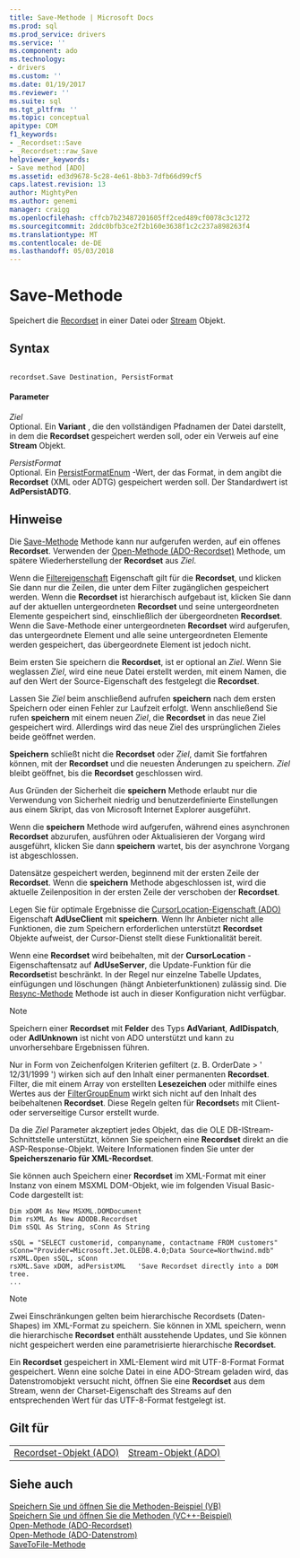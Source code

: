```yaml
---
title: Save-Methode | Microsoft Docs
ms.prod: sql
ms.prod_service: drivers
ms.service: ''
ms.component: ado
ms.technology:
- drivers
ms.custom: ''
ms.date: 01/19/2017
ms.reviewer: ''
ms.suite: sql
ms.tgt_pltfrm: ''
ms.topic: conceptual
apitype: COM
f1_keywords:
- _Recordset::Save
- _Recordset::raw_Save
helpviewer_keywords:
- Save method [ADO]
ms.assetid: ed3d9678-5c28-4e61-8bb3-7dfb66d99cf5
caps.latest.revision: 13
author: MightyPen
ms.author: genemi
manager: craigg
ms.openlocfilehash: cffcb7b23487201605ff2ced489cf0078c3c1272
ms.sourcegitcommit: 2ddc0bfb3ce2f2b160e3638f1c2c237a898263f4
ms.translationtype: MT
ms.contentlocale: de-DE
ms.lasthandoff: 05/03/2018
---
```

# <a name="save-method"></a>Save-Methode
Speichert die [Recordset](../../../ado/reference/ado-api/recordset-object-ado.md) in einer Datei oder [Stream](../../../ado/reference/ado-api/stream-object-ado.md) Objekt.  
  
## <a name="syntax"></a>Syntax  
  
```  
  
recordset.Save Destination, PersistFormat  
```  
  
#### <a name="parameters"></a>Parameter  
 *Ziel*  
 Optional. Ein **Variant** , die den vollständigen Pfadnamen der Datei darstellt, in dem die **Recordset** gespeichert werden soll, oder ein Verweis auf eine **Stream** Objekt.  
  
 *PersistFormat*  
 Optional. Ein [PersistFormatEnum](../../../ado/reference/ado-api/persistformatenum.md) -Wert, der das Format, in dem angibt die **Recordset** (XML oder ADTG) gespeichert werden soll. Der Standardwert ist **AdPersistADTG**.  
  
## <a name="remarks"></a>Hinweise  
 Die [Save-Methode](../../../ado/reference/ado-api/save-method.md) Methode kann nur aufgerufen werden, auf ein offenes **Recordset**. Verwenden der [Open-Methode (ADO-Recordset)](../../../ado/reference/ado-api/open-method-ado-recordset.md) Methode, um spätere Wiederherstellung der **Recordset** aus *Ziel*.  
  
 Wenn die [Filtereigenschaft](../../../ado/reference/ado-api/filter-property.md) Eigenschaft gilt für die **Recordset**, und klicken Sie dann nur die Zeilen, die unter dem Filter zugänglichen gespeichert werden. Wenn die **Recordset** ist hierarchisch aufgebaut ist, klicken Sie dann auf der aktuellen untergeordneten **Recordset** und seine untergeordneten Elemente gespeichert sind, einschließlich der übergeordneten **Recordset**. Wenn die Save-Methode einer untergeordneten **Recordset** wird aufgerufen, das untergeordnete Element und alle seine untergeordneten Elemente werden gespeichert, das übergeordnete Element ist jedoch nicht.  
  
 Beim ersten Sie speichern die **Recordset**, ist er optional an *Ziel*. Wenn Sie weglassen *Ziel*, wird eine neue Datei erstellt werden, mit einem Namen, die auf den Wert der Source-Eigenschaft des festgelegt die **Recordset**.  
  
 Lassen Sie *Ziel* beim anschließend aufrufen **speichern** nach dem ersten Speichern oder einen Fehler zur Laufzeit erfolgt. Wenn anschließend Sie rufen **speichern** mit einem neuen *Ziel*, die **Recordset** in das neue Ziel gespeichert wird. Allerdings wird das neue Ziel des ursprünglichen Zieles beide geöffnet werden.  
  
 **Speichern** schließt nicht die **Recordset** oder *Ziel*, damit Sie fortfahren können, mit der **Recordset** und die neuesten Änderungen zu speichern. *Ziel* bleibt geöffnet, bis die **Recordset** geschlossen wird.  
  
 Aus Gründen der Sicherheit die **speichern** Methode erlaubt nur die Verwendung von Sicherheit niedrig und benutzerdefinierte Einstellungen aus einem Skript, das von Microsoft Internet Explorer ausgeführt.  
  
 Wenn die **speichern** Methode wird aufgerufen, während eines asynchronen **Recordset** abzurufen, ausführen oder Aktualisieren der Vorgang wird ausgeführt, klicken Sie dann **speichern** wartet, bis der asynchrone Vorgang ist abgeschlossen.  
  
 Datensätze gespeichert werden, beginnend mit der ersten Zeile der **Recordset**. Wenn die **speichern** Methode abgeschlossen ist, wird die aktuelle Zeilenposition in der ersten Zeile der verschoben der **Recordset**.  
  
 Legen Sie für optimale Ergebnisse die [CursorLocation-Eigenschaft (ADO)](../../../ado/reference/ado-api/cursorlocation-property-ado.md) Eigenschaft **AdUseClient** mit **speichern**. Wenn Ihr Anbieter nicht alle Funktionen, die zum Speichern erforderlichen unterstützt **Recordset** Objekte aufweist, der Cursor-Dienst stellt diese Funktionalität bereit.  
  
 Wenn eine **Recordset** wird beibehalten, mit der **CursorLocation** -Eigenschaftensatz auf **AdUseServer**, die Update-Funktion für die **Recordset**ist beschränkt. In der Regel nur einzelne Tabelle Updates, einfügungen und löschungen (hängt Anbieterfunktionen) zulässig sind. Die [Resync-Methode](../../../ado/reference/ado-api/resync-method.md) Methode ist auch in dieser Konfiguration nicht verfügbar.  
  
> [!NOTE]
>  Speichern einer **Recordset** mit **Felder** des Typs **AdVariant**, **AdIDispatch**, oder **AdIUnknown** ist nicht von ADO unterstützt und kann zu unvorhersehbare Ergebnissen führen.  
  
 Nur in Form von Zeichenfolgen Kriterien gefiltert (z. B. OrderDate > ' 12/31/1999 ') wirken sich auf den Inhalt einer permanenten **Recordset**. Filter, die mit einem Array von erstellten **Lesezeichen** oder mithilfe eines Wertes aus der [FilterGroupEnum](../../../ado/reference/ado-api/filtergroupenum.md) wirkt sich nicht auf den Inhalt des beibehaltenen **Recordset**. Diese Regeln gelten für **Recordset**s mit Client- oder serverseitige Cursor erstellt wurde.  
  
 Da die *Ziel* Parameter akzeptiert jedes Objekt, das die OLE DB-IStream-Schnittstelle unterstützt, können Sie speichern eine **Recordset** direkt an die ASP-Response-Objekt. Weitere Informationen finden Sie unter der **Speicherszenario für XML-Recordset**.  
  
 Sie können auch Speichern einer **Recordset** im XML-Format mit einer Instanz von einem MSXML DOM-Objekt, wie im folgenden Visual Basic-Code dargestellt ist:  
  
```  
Dim xDOM As New MSXML.DOMDocument  
Dim rsXML As New ADODB.Recordset  
Dim sSQL As String, sConn As String  
  
sSQL = "SELECT customerid, companyname, contactname FROM customers"  
sConn="Provider=Microsoft.Jet.OLEDB.4.0;Data Source=Northwind.mdb"  
rsXML.Open sSQL, sConn  
rsXML.Save xDOM, adPersistXML   'Save Recordset directly into a DOM tree.  
...  
```  
  
> [!NOTE]
>  Zwei Einschränkungen gelten beim hierarchische Recordsets (Daten-Shapes) im XML-Format zu speichern. Sie können in XML speichern, wenn die hierarchische **Recordset** enthält ausstehende Updates, und Sie können nicht gespeichert werden eine parametrisierte hierarchische **Recordset**.  
  
 Ein **Recordset** gespeichert in XML-Element wird mit UTF-8-Format Format gespeichert. Wenn eine solche Datei in eine ADO-Stream geladen wird, das Datenstromobjekt versucht nicht, öffnen Sie eine **Recordset** aus dem Stream, wenn der Charset-Eigenschaft des Streams auf den entsprechenden Wert für das UTF-8-Format festgelegt ist.  
  
## <a name="applies-to"></a>Gilt für  
  
|||  
|-|-|  
|[Recordset-Objekt (ADO)](../../../ado/reference/ado-api/recordset-object-ado.md)|[Stream-Objekt (ADO)](../../../ado/reference/ado-api/stream-object-ado.md)|  
  
## <a name="see-also"></a>Siehe auch  
 [Speichern Sie und öffnen Sie die Methoden-Beispiel (VB)](../../../ado/reference/ado-api/save-and-open-methods-example-vb.md)   
 [Speichern Sie und öffnen Sie die Methoden (VC++-Beispiel)](../../../ado/reference/ado-api/save-and-open-methods-example-vc.md)   
 [Open-Methode (ADO-Recordset)](../../../ado/reference/ado-api/open-method-ado-recordset.md)   
 [Open-Methode (ADO-Datenstrom)](../../../ado/reference/ado-api/open-method-ado-stream.md)   
 [SaveToFile-Methode](../../../ado/reference/ado-api/savetofile-method.md)
